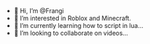 - 👋 Hi, I’m @Frangi
- 👀 I’m interested in Roblox and Minecraft.
- 🌱 I’m currently learning how to script in lua...
- 💞️ I’m looking to collaborate on videos...


<!---
Minur122/Minur122 is a ✨ special ✨ repository because its `README.md` (this file) appears on your GitHub profile.
You can click the Preview link to take a look at your changes.
--->
